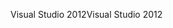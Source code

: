 <span data-ttu-id="35e3f-101">Visual Studio 2012</span><span class="sxs-lookup"><span data-stu-id="35e3f-101">Visual Studio 2012</span></span>